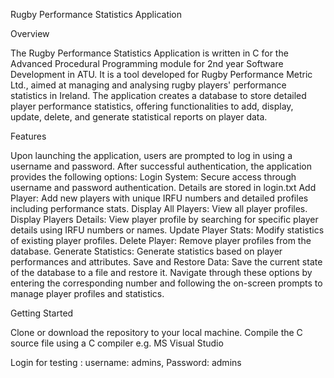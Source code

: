 Rugby Performance Statistics Application

Overview

The Rugby Performance Statistics Application is written in C for the Advanced Procedural Programming module for 2nd year Software Development in ATU. It is a tool developed for Rugby Performance Metric Ltd., aimed at managing and analysing rugby players' performance statistics in Ireland. The application creates a database to store detailed player performance statistics, offering functionalities to add, display, update, delete, and generate statistical reports on player data.

Features

Upon launching the application, users are prompted to log in using a username and password. After successful authentication, the application provides the following options:
Login System: Secure access through username and password authentication. Details are stored in login.txt
Add Player: Add new players with unique IRFU numbers and detailed profiles including performance stats.
Display All Players: View all player profiles.
Display Players Details: View player profile by searching for specific player details using IRFU numbers or names.
Update Player Stats: Modify statistics of existing player profiles.
Delete Player: Remove player profiles from the database.
Generate Statistics: Generate statistics based on player performances and attributes.
Save and Restore Data: Save the current state of the database to a file and restore it.
Navigate through these options by entering the corresponding number and following the on-screen prompts to manage player profiles and statistics.

Getting Started

Clone or download the repository to your local machine.
Compile the C source file using a C compiler e.g. MS Visual Studio 


Login for testing : username: admins, Password: admins

